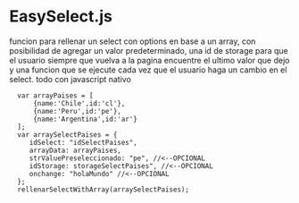 # EasySelect.js
funcion para rellenar un select con options en base a un array, con posibilidad de agregar un valor predeterminado, una id de storage para que el usuario siempre que vuelva a la pagina encuentre el ultimo valor que dejo y una funcion que se ejecute cada vez que el usuario haga un cambio en el select. todo con javascript nativo

      var arrayPaises = [
          {name:'Chile',id:'cl'},
          {name:'Peru',id:'pe'},
          {name:'Argentina',id:'ar'}
      ];
      var arraySelectPaises = {
         idSelect: "idSelectPaises",
         arrayData: arrayPaises,
         strValuePreseleccionado: "pe", //<--OPCIONAL
         idStorage: storageSelectPaises", //<--OPCIONAL
         onchange: "holaMundo" //<--OPCIONAL
      };
      rellenarSelectWithArray(arraySelectPaises); 
